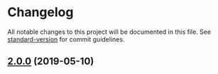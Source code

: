 # Changelog

All notable changes to this project will be documented in this file. See [standard-version](https://github.com/conventional-changelog/standard-version) for commit guidelines.

## [2.0.0](http://gitlab.xwfintech.com/youngluo/logger/compare/v1.0.0...v2.0.0) (2019-05-10)
